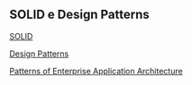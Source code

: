 ## SOLID e Design Patterns

[SOLID](/07solidedesignpatterns/solid/README.md)

[Design Patterns](/07solidedesignpatterns/designpatterns/README.md)

[Patterns of Enterprise Application Architecture](/07solidedesignpatterns/patternsofenterpriseapplicationarchitecture/README.md)